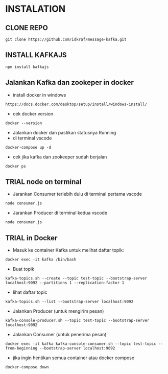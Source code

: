 # INSTALATION
## CLONE REPO
```
git clone https://github.com/idkraf/message-kafka.git
```

## INSTALL KAFKAJS
```
npm install kafkajs
```

## Jalankan Kafka dan zookeper in docker
- install docker in windows
```
https://docs.docker.com/desktop/setup/install/windows-install/
```
- cek docker version
```
docker --version
```
- Jalankan docker dan pastikan statusnya Running
- di terminal vscode
```
docker-compose up -d
```
- cek jika kafka dan zookeeper sudah berjalan
```
docker ps
```


## TRIAL node on terminal
- Jarankan Consumer terlebih dulu di terminal pertama vscode
```
node consumer.js
```
- Jarankan Producer di terminal kedua vscode
```
node consumer.js
```

## TRIAL in Docker
- Masuk ke container Kafka untuk melihat daftar topik:
```
docker exec -it kafka /bin/bash
```
- Buat topik
```
kafka-topics.sh --create --topic test-topic --bootstrap-server localhost:9092 --partitions 1 --replication-factor 1
```
- lihat daftar topic
```
kafka-topics.sh --list --bootstrap-server localhost:9092
```
- Jalankan Producer (untuk mengirim pesan)
```
kafka-console-producer.sh --topic test-topic --bootstrap-server localhost:9092
```
- Jalankan Consumer (untuk penerima pesan)
```
docker exec -it kafka kafka-console-consumer.sh --topic test-topic --from-beginning --bootstrap-server localhost:9092
```
- jika ingin hentikan semua container  atau docker compose
```
docker-compose down
```
